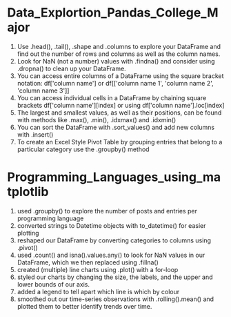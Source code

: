 # Data_Explortion_Pandas_College_Major

1. Use .head(), .tail(), .shape and .columns to explore your DataFrame and find out the number of rows and columns as well as the column names.
2. Look for NaN (not a number) values with .findna() and consider using .dropna() to clean up your DataFrame.
3. You can access entire columns of a DataFrame using the square bracket notation: df['column name'] or df[['column name 1', 'column name 2', 'column name 3']]
4. You can access individual cells in a DataFrame by chaining square brackets df['column name'][index] or using df['column name'].loc[index]
5. The largest and smallest values, as well as their positions, can be found with methods like .max(), .min(), .idxmax() and .idxmin()
6. You can sort the DataFrame with .sort_values() and add new columns with .insert()
7. To create an Excel Style Pivot Table by grouping entries that belong to a particular category use the .groupby() method

 
# Programming_Languages_using_matplotlib

1. used .groupby() to explore the number of posts and entries per programming language
2. converted strings to Datetime objects with to_datetime() for easier plotting
3. reshaped our DataFrame by converting categories to columns using .pivot()
4. used .count() and isna().values.any() to look for NaN values in our DataFrame, which we then replaced using .fillna()
5. created (multiple) line charts using .plot() with a for-loop
6. styled our charts by changing the size, the labels, and the upper and lower bounds of our axis.
7. added a legend to tell apart which line is which by colour
8. smoothed out our time-series observations with .rolling().mean() and plotted them to better identify trends over time.
